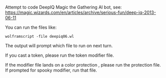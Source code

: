 Attempt to code DeepIQ Magic the Gathering AI bot, see: https://magic.wizards.com/en/articles/archive/serious-fun/deep-iq-2013-06-11

You can run the files like:

`wolframscript -file deepiq06.wl`

The output will prompt which file to run on next turn.

If you cast a token, please run the token modifier file.

If the modifier file lands on a color protection , please run the protection file. If prompted for spooky modifier, run that file.

